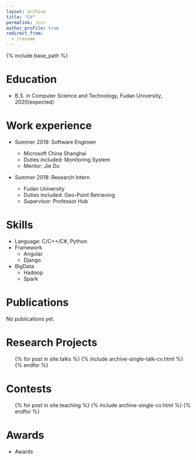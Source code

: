 ```yaml
---
layout: archive
title: "CV"
permalink: /cv/
author_profile: true
redirect_from:
  - /resume
---
```


{% include base_path %}

Education
======
* B.S. in Computer Science and Technology, Fudan University, 2020(expected)

Work experience
======
* Summer 2019: Software Engineer
  * Microsoft China Shanghai
  * Duties included: Monitoring System
  * Mentor: Jie Du

* Summer 2018: Research Intern
  * Fudan University
  * Duties included: Geo-Point Retrieving
  * Supervisor: Professor Hub
  
Skills
======
* Language: C/C++/C#, Python
* Framework 
  * Angular
  * Django
* BigData
  * Hadoop
  * Spark

Publications
======
No publications yet.
  
Research Projects
======
  <ul>{% for post in site.talks %}
    {% include archive-single-talk-cv.html %}
  {% endfor %}</ul>
  
Contests
======
  <ul>{% for post in site.teaching %}
    {% include archive-single-cv.html %}
  {% endfor %}</ul>
  
Awards
======
* Awards
